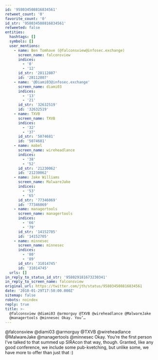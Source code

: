 ```yaml
---
id: '958034508816834561'
retweet_count: '0'
favorite_count: '0'
id_str: '958034508816834561'
retweeted: false
entities:
  hashtags: []
  symbols: []
  user_mentions:
    - name: Ben Tomhave (@falconsview@infosec.exchange)
      screen_name: falconsview
      indices:
        - '0'
        - '12'
      id_str: '28112807'
      id: '28112807'
    - name: '@Diami03@infosec.exchange'
      screen_name: diami03
      indices:
        - '13'
        - '21'
      id_str: '32632519'
      id: '32632519'
    - name: TXVB
      screen_name: TXVB
      indices:
        - '32'
        - '37'
      id_str: '5074681'
      id: '5074681'
    - name: mabel
      screen_name: wireheadlance
      indices:
        - '38'
        - '52'
      id_str: '21230062'
      id: '21230062'
    - name: Jake Williams
      screen_name: MalwareJake
      indices:
        - '53'
        - '65'
      id_str: '77346069'
      id: '77346069'
    - name: managertools
      screen_name: managertools
      indices:
        - '66'
        - '79'
      id_str: '14152705'
      id: '14152705'
    - name: minnesec
      screen_name: minnesec
      indices:
        - '80'
        - '89'
      id_str: '31014745'
      id: '31014745'
  urls: []
in_reply_to_status_id_str: '958029181673230341'
in_reply_to_screen_name: falconsview
original_url: https://twitter.com/jth/status/958034508816834561
date: '2018-01-29T17:50:00.000Z'
sitemap: false
robots: noindex
reply: true
title: >-
  @falconsview @diami03 @armorguy @TXVB @wireheadlance @MalwareJake
  @managertools @minnesec Okay. You’…
---
```


@falconsview @diami03 @armorguy @TXVB @wireheadlance @MalwareJake @managertools @minnesec Okay. You’re the first person I’ve talked to that summed up SIRAcon that way, though. Granted, like any good conference, we include some pub-kvetching, but unlike some, we have more to offer than just that :)